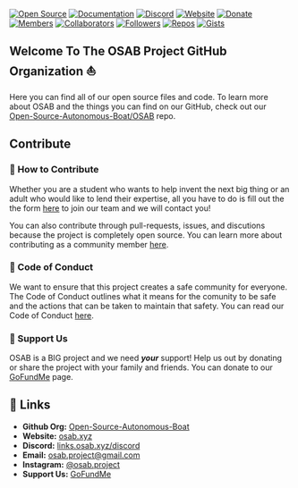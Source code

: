 [![Open Source](https://badgen.net/badge/icon/Open%20Source?icon=git&label=)](https://github.com/Open-Source-Autonomous-Boat)
[![Documentation](https://badgen.net/badge/icon/Documentation?icon=github&label)](https://docs.osab.xyz/)
[![Discord](https://badgen.net/discord/online-members/C5H9EE7Rp3?icon=discord&label=)](https://links.osab.xyz/discord)
[![Website](https://img.shields.io/website?down_message=Offline&label=Website&up_message=Online&url=https%3A%2F%2Fosab.xyz%2F)](https://osab.xyz/)
[![Donate](https://badgen.net/badge/Donate/GoFundMe/green)](https://links.osab.xyz/gofundme)
[![Members](https://img.shields.io/badge/dynamic/json?label=Members&query=%24.length&url=https%3A%2F%2Fraw.githubusercontent.com%2FOpen-Source-Autonomous-Boat%2FOSAB%2Fmain%2FStats%2FOrgMemberStats.json)](#)
[![Collaborators](https://img.shields.io/badge/dynamic/json?label=Collaborators&query=%24.collaborators&url=https%3A%2F%2Fraw.githubusercontent.com%2FOpen-Source-Autonomous-Boat%2FOSAB%2Fmain%2FStats%2FOrgStats.json)](#)
[![Followers](https://img.shields.io/badge/dynamic/json?label=Followers&query=%24.followers&url=https%3A%2F%2Fraw.githubusercontent.com%2FOpen-Source-Autonomous-Boat%2FOSAB%2Fmain%2FStats%2FOrgStats.json)](#)
[![Repos](https://img.shields.io/badge/dynamic/json?label=Repos&query=%24.public_repos&url=https%3A%2F%2Fraw.githubusercontent.com%2FOpen-Source-Autonomous-Boat%2FOSAB%2Fmain%2FStats%2FOrgStats.json)](#)
[![Gists](https://img.shields.io/badge/dynamic/json?label=Gists&query=%24.public_gists&url=https%3A%2F%2Fraw.githubusercontent.com%2FOpen-Source-Autonomous-Boat%2FOSAB%2Fmain%2FStats%2FOrgStats.json)](#)


## Welcome To The OSAB Project GitHub Organization :boat:

Here you can find all of our open source files and code. To learn more about OSAB and the things you can find on our GitHub, check out our [Open-Source-Autonomous-Boat/OSAB](https://github.com/Open-Source-Autonomous-Boat/OSAB) repo.

## Contribute

### :handshake: How to Contribute

Whether you are a student who wants to help invent the next big thing or an adult who would like to lend their expertise, all you have to do is fill out the the form [here](https://forms.gle/EkS2wYFC8MMmhP3C8) to join our team and we will contact you!

You can also contribute through pull-requests, issues, and discutions because the project is completely open source. You can learn more about contributing as a community member [here](https://github.com/Open-Source-Autonomous-Boat/.github/blob/main/CONTRIBUTING.md).

### :scroll: Code of Conduct

We want to ensure that this project creates a safe community for everyone. The Code of Conduct outlines what it means for the comunity to be safe and the actions that can be taken to maintain that safety. You can read our Code of Conduct [here](https://github.com/Open-Source-Autonomous-Boat/.github/blob/main/CODE_OF_CONDUCT.md).

### :gift_heart: Support Us
OSAB is a BIG project and we need ***your*** support! Help us out by donating or share the project with your family and friends.
You can donate to our [GoFundMe](https://links.osab.xyz/gofundme) page.

## :link: Links
- **Github Org:** [Open-Source-Autonomous-Boat](https://github.com/Open-Source-Autonomous-Boat/)
- **Website:** [osab.xyz](https://osab.xyz/)
- **Discord:** [links.osab.xyz/discord](https://links.osab.xyz/discord)
- **Email:** [osab.project@gmail.com](mailto:osab.project@gmail.com)
- **Instagram:** [@osab.project](https://links.osab.xyz/instagram)
- **Support Us:** [GoFundMe](https://links.osab.xyz/gofundme)
